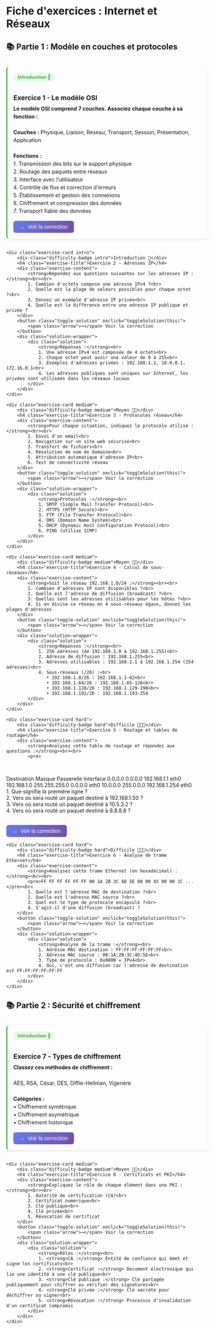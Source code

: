 # Fiche d'exercices : Internet et Réseaux

<style>
/* Styles pour les fiches d'exercices avec système de cartes et onglets */

.exercise-cards {
    display: flex;
    flex-direction: column;
    gap: 1rem;
    padding: 1rem 0;
    max-width: 100%;
}

.exercise-card {
    background: var(--md-default-bg-color);
    border-radius: 8px;
    padding: 1rem;
    box-shadow: 0 2px 4px rgba(0, 0, 0, 0.1);
    transition: transform 0.3s ease, box-shadow 0.3s ease;
    border-left: 3px solid;
    width: 100%;
    max-width: 100%;
    min-height: fit-content;
}

.exercise-card:hover {
    transform: translateY(-2px);
    box-shadow: 0 4px 8px rgba(0, 0, 0, 0.15);
}

.exercise-card.intro {
    border-left-color: #4CAF50;
}

.exercise-card.medium {
    border-left-color: #FF9800;
}

.exercise-card.hard {
    border-left-color: #F44336;
}

.difficulty-badge {
    display: inline-block;
    padding: 0.25rem 0.75rem;
    border-radius: 12px;
    font-size: 0.8rem;
    font-weight: bold;
    margin-bottom: 0.5rem;
}

.difficulty-badge.intro {
    background-color: rgba(76, 175, 80, 0.1);
    color: #4CAF50;
}

.difficulty-badge.medium {
    background-color: rgba(255, 152, 0, 0.1);
    color: #FF9800;
}

.difficulty-badge.hard {
    background-color: rgba(244, 67, 54, 0.1);
    color: #F44336;
}

.exercise-title {
    font-size: 1.1rem;
    font-weight: bold;
    margin-bottom: 0.5rem;
    color: var(--md-default-fg-color);
}

.exercise-content {
    color: var(--md-default-fg-color--light);
    line-height: 1.5;
    margin-bottom: 1rem;
}

.toggle-solution {
    background: linear-gradient(135deg, #667eea 0%, #764ba2 100%);
    color: white;
    border: none;
    padding: 0.5rem 1rem;
    border-radius: 6px;
    cursor: pointer;
    font-size: 0.9rem;
    transition: all 0.3s ease;
    display: flex;
    align-items: center;
    gap: 0.5rem;
}

.toggle-solution:hover {
    transform: translateY(-1px);
    box-shadow: 0 4px 12px rgba(102, 126, 234, 0.3);
}

.arrow {
    transition: transform 0.3s ease;
}

.solution-wrapper {
    max-height: 0;
    overflow: hidden;
    transition: max-height 0.4s ease;
}

.solution-wrapper.show {
    max-height: 2000px;
    margin-top: 1rem;
}

.solution {
    background: rgba(102, 126, 234, 0.05);
    border-radius: 8px;
    padding: 1rem;
    border-left: 3px solid #667eea;
}

.solution pre {
    background: rgba(0, 0, 0, 0.05);
    padding: 1rem;
    border-radius: 6px;
    overflow-x: auto;
    margin: 0;
}

.solution code {
    font-family: 'Courier New', monospace;
    font-size: 0.9rem;
}
</style>

## 📚 Partie 1 : Modèle en couches et protocoles

<div class="exercise-cards">
    <div class="exercise-card intro">
        <div class="difficulty-badge intro">Introduction 🦊</div>
        <h4 class="exercise-title">Exercice 1 - Le modèle OSI</h4>
        <div class="exercise-content">
            <strong>Le modèle OSI comprend 7 couches. Associez chaque couche à sa fonction :</strong><br><br>
            <strong>Couches :</strong> Physique, Liaison, Réseau, Transport, Session, Présentation, Application<br><br>
            <strong>Fonctions :</strong><br>
            1. Transmission des bits sur le support physique<br>
            2. Routage des paquets entre réseaux<br>
            3. Interface avec l'utilisateur<br>
            4. Contrôle de flux et correction d'erreurs<br>
            5. Établissement et gestion des connexions<br>
            6. Chiffrement et compression des données<br>
            7. Transport fiable des données
        </div>
        <button class="toggle-solution" onclick="toggleSolution(this)">
            <span class="arrow">→</span> Voir la correction
        </button>
        <div class="solution-wrapper">
            <div class="solution">
                <strong>Associations correctes :</strong><br>
                • Physique → 1. Transmission des bits sur le support physique<br>
                • Liaison → 4. Contrôle de flux et correction d'erreurs<br>
                • Réseau → 2. Routage des paquets entre réseaux<br>
                • Transport → 7. Transport fiable des données<br>
                • Session → 5. Établissement et gestion des connexions<br>
                • Présentation → 6. Chiffrement et compression des données<br>
                • Application → 3. Interface avec l'utilisateur
            </div>
        </div>
    </div>

    <div class="exercise-card intro">
        <div class="difficulty-badge intro">Introduction 🦊</div>
        <h4 class="exercise-title">Exercice 2 - Adresses IP</h4>
        <div class="exercise-content">
            <strong>Répondez aux questions suivantes sur les adresses IP :</strong><br><br>
            1. Combien d'octets compose une adresse IPv4 ?<br>
            2. Quelle est la plage de valeurs possibles pour chaque octet ?<br>
            3. Donnez un exemple d'adresse IP privée<br>
            4. Quelle est la différence entre une adresse IP publique et privée ?
        </div>
        <button class="toggle-solution" onclick="toggleSolution(this)">
            <span class="arrow">→</span> Voir la correction
        </button>
        <div class="solution-wrapper">
            <div class="solution">
                <strong>Réponses :</strong><br>
                1. Une adresse IPv4 est composée de 4 octets<br>
                2. Chaque octet peut avoir une valeur de 0 à 255<br>
                3. Exemples d'adresses privées : 192.168.1.1, 10.0.0.1, 172.16.0.1<br>
                4. Les adresses publiques sont uniques sur Internet, les privées sont utilisées dans les réseaux locaux
            </div>
        </div>
    </div>

    <div class="exercise-card medium">
        <div class="difficulty-badge medium">Moyen 🦊🦊</div>
        <h4 class="exercise-title">Exercice 3 - Protocoles réseau</h4>
        <div class="exercise-content">
            <strong>Pour chaque situation, indiquez le protocole utilisé :</strong><br><br>
            1. Envoi d'un email<br>
            2. Navigation sur un site web sécurisé<br>
            3. Transfert de fichiers<br>
            4. Résolution de nom de domaine<br>
            5. Attribution automatique d'adresse IP<br>
            6. Test de connectivité réseau
        </div>
        <button class="toggle-solution" onclick="toggleSolution(this)">
            <span class="arrow">→</span> Voir la correction
        </button>
        <div class="solution-wrapper">
            <div class="solution">
                <strong>Protocoles :</strong><br>
                1. SMTP (Simple Mail Transfer Protocol)<br>
                2. HTTPS (HTTP Secure)<br>
                3. FTP (File Transfer Protocol)<br>
                4. DNS (Domain Name System)<br>
                5. DHCP (Dynamic Host Configuration Protocol)<br>
                6. PING (utilise ICMP)
            </div>
        </div>
    </div>

    <div class="exercise-card medium">
        <div class="difficulty-badge medium">Moyen 🦊🦊</div>
        <h4 class="exercise-title">Exercice 4 - Calcul de sous-réseaux</h4>
        <div class="exercise-content">
            <strong>Soit le réseau 192.168.1.0/24 :</strong><br><br>
            1. Combien d'adresses IP sont disponibles ?<br>
            2. Quelle est l'adresse de diffusion (broadcast) ?<br>
            3. Quelles sont les adresses utilisables pour les hôtes ?<br>
            4. Si on divise ce réseau en 4 sous-réseaux égaux, donnez les plages d'adresses
        </div>
        <button class="toggle-solution" onclick="toggleSolution(this)">
            <span class="arrow">→</span> Voir la correction
        </button>
        <div class="solution-wrapper">
            <div class="solution">
                <strong>Réponses :</strong><br>
                1. 256 adresses (de 192.168.1.0 à 192.168.1.255)<br>
                2. Adresse de diffusion : 192.168.1.255<br>
                3. Adresses utilisables : 192.168.1.1 à 192.168.1.254 (254 adresses)<br>
                4. Sous-réseaux (/26) :<br>
                   • 192.168.1.0/26 : 192.168.1.1-62<br>
                   • 192.168.1.64/26 : 192.168.1.65-126<br>
                   • 192.168.1.128/26 : 192.168.1.129-190<br>
                   • 192.168.1.192/26 : 192.168.1.193-254
            </div>
        </div>
    </div>

    <div class="exercise-card hard">
        <div class="difficulty-badge hard">Difficile 🦊🦊🦊</div>
        <h4 class="exercise-title">Exercice 5 - Routage et tables de routage</h4>
        <div class="exercise-content">
            <strong>Analysez cette table de routage et répondez aux questions :</strong><br><br>
            <pre>
Destination     Masque          Passerelle      Interface
0.0.0.0         0.0.0.0         192.168.1.1     eth0
192.168.1.0     255.255.255.0   0.0.0.0         eth0
10.0.0.0        255.0.0.0       192.168.1.254   eth0
            </pre><br>
            1. Que signifie la première ligne ?<br>
            2. Vers où sera routé un paquet destiné à 192.168.1.50 ?<br>
            3. Vers où sera routé un paquet destiné à 10.5.3.2 ?<br>
            4. Vers où sera routé un paquet destiné à 8.8.8.8 ?
        </div>
        <button class="toggle-solution" onclick="toggleSolution(this)">
            <span class="arrow">→</span> Voir la correction
        </button>
        <div class="solution-wrapper">
            <div class="solution">
                <strong>Analyse :</strong><br>
                1. La première ligne est la route par défaut (0.0.0.0/0) vers la passerelle 192.168.1.1<br>
                2. 192.168.1.50 correspond au réseau local (192.168.1.0/24), envoi direct via eth0<br>
                3. 10.5.3.2 correspond au réseau 10.0.0.0/8, routé vers 192.168.1.254<br>
                4. 8.8.8.8 ne correspond à aucune route spécifique, utilise la route par défaut vers 192.168.1.1
            </div>
        </div>
    </div>

    <div class="exercise-card hard">
        <div class="difficulty-badge hard">Difficile 🦊🦊🦊</div>
        <h4 class="exercise-title">Exercice 6 - Analyse de trame Ethernet</h4>
        <div class="exercise-content">
            <strong>Analysez cette trame Ethernet (en hexadécimal) :</strong><br><br>
            <pre>FF FF FF FF FF FF 00 1A 2B 3C 4D 5E 08 00 45 00 00 1C ...</pre><br>
            1. Quelle est l'adresse MAC de destination ?<br>
            2. Quelle est l'adresse MAC source ?<br>
            3. Quel est le type de protocole encapsulé ?<br>
            4. S'agit-il d'une diffusion (broadcast) ?
        </div>
        <button class="toggle-solution" onclick="toggleSolution(this)">
            <span class="arrow">→</span> Voir la correction
        </button>
        <div class="solution-wrapper">
            <div class="solution">
                <strong>Analyse de la trame :</strong><br>
                1. Adresse MAC destination : FF:FF:FF:FF:FF:FF<br>
                2. Adresse MAC source : 00:1A:2B:3C:4D:5E<br>
                3. Type de protocole : 0x0800 = IPv4<br>
                4. Oui, c'est une diffusion car l'adresse de destination est FF:FF:FF:FF:FF:FF
            </div>
        </div>
    </div>
</div>

## 📚 Partie 2 : Sécurité et chiffrement

<div class="exercise-cards">
    <div class="exercise-card intro">
        <div class="difficulty-badge intro">Introduction 🦊</div>
        <h4 class="exercise-title">Exercice 7 - Types de chiffrement</h4>
        <div class="exercise-content">
            <strong>Classez ces méthodes de chiffrement :</strong><br><br>
            AES, RSA, César, DES, Diffie-Hellman, Vigenère<br><br>
            <strong>Catégories :</strong><br>
            • Chiffrement symétrique<br>
            • Chiffrement asymétrique<br>
            • Chiffrement historique
        </div>
        <button class="toggle-solution" onclick="toggleSolution(this)">
            <span class="arrow">→</span> Voir la correction
        </button>
        <div class="solution-wrapper">
            <div class="solution">
                <strong>Classification :</strong><br>
                • <strong>Symétrique :</strong> AES, DES<br>
                • <strong>Asymétrique :</strong> RSA, Diffie-Hellman<br>
                • <strong>Historique :</strong> César, Vigenère
            </div>
        </div>
    </div>

    <div class="exercise-card medium">
        <div class="difficulty-badge medium">Moyen 🦊🦊</div>
        <h4 class="exercise-title">Exercice 8 - Certificats et PKI</h4>
        <div class="exercise-content">
            <strong>Expliquez le rôle de chaque élément dans une PKI :</strong><br><br>
            1. Autorité de certification (CA)<br>
            2. Certificat numérique<br>
            3. Clé publique<br>
            4. Clé privée<br>
            5. Révocation de certificat
        </div>
        <button class="toggle-solution" onclick="toggleSolution(this)">
            <span class="arrow">→</span> Voir la correction
        </button>
        <div class="solution-wrapper">
            <div class="solution">
                <strong>Rôles :</strong><br>
                1. <strong>CA :</strong> Entité de confiance qui émet et signe les certificats<br>
                2. <strong>Certificat :</strong> Document électronique qui lie une identité à une clé publique<br>
                3. <strong>Clé publique :</strong> Clé partagée publiquement pour chiffrer ou vérifier des signatures<br>
                4. <strong>Clé privée :</strong> Clé secrète pour déchiffrer ou signer<br>
                5. <strong>Révocation :</strong> Processus d'invalidation d'un certificat compromis
            </div>
        </div>
    </div>
</div>

<script>
// JavaScript pour les fonctionnalités interactives des fiches d'exercices
function toggleSolution(button) {
    const wrapper = button.nextElementSibling;
    const arrow = button.querySelector('.arrow');
    
    if (wrapper.classList.contains('show')) {
        wrapper.classList.remove('show');
        arrow.textContent = '→';
        arrow.style.transform = 'rotate(0deg)';
    } else {
        wrapper.classList.add('show');
        arrow.textContent = '↓';
        arrow.style.transform = 'rotate(90deg)';
    }
}

// Initialisation au chargement de la page
document.addEventListener('DOMContentLoaded', function() {
    // Aucune initialisation spécifique nécessaire pour cette fiche
});
</script>